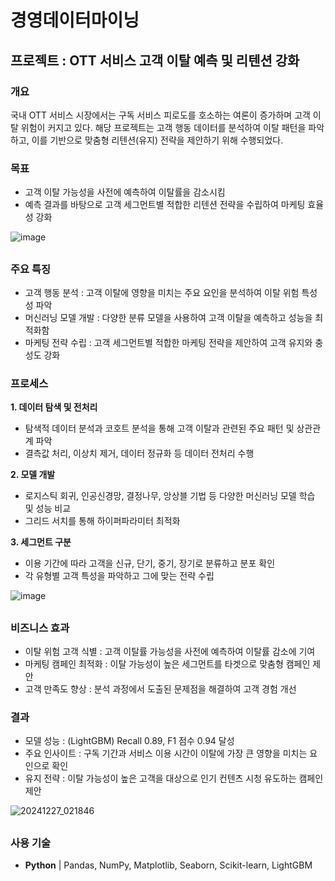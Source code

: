 # 경영데이터마이닝

## 프로젝트 : OTT 서비스 고객 이탈 예측 및 리텐션 강화

### 개요
국내 OTT 서비스 시장에서는 구독 서비스 피로도를 호소하는 여론이 증가하며 고객 이탈 위험이 커지고 있다. 해당 프로젝트는 고객 행동 데이터를 분석하여 이탈 패턴을 파악하고, 이를 기반으로 맞춤형 리텐션(유지) 전략을 제안하기 위해 수행되었다.

### 목표
- 고객 이탈 가능성을 사전에 예측하여 이탈률을 감소시킴
- 예측 결과를 바탕으로 고객 세그먼트별 적합한 리텐션 전략을 수립하여 마케팅 효율성 강화

![image](https://github.com/user-attachments/assets/f588dc50-e9a1-4865-bfe8-9e2fdca4e4c0)

## 

### 주요 특징
- 고객 행동 분석 : 고객 이탈에 영향을 미치는 주요 요인을 분석하여 이탈 위험 특성성 파악
- 머신러닝 모델 개발 : 다양한 분류 모델을 사용하여 고객 이탈을 예측하고 성능을 최적화함
- 마케팅 전략 수립 : 고객 세그먼트별 적합한 마케팅 전략을 제안하여 고객 유지와 충성도 강화

### 프로세스
**1. 데이터 탐색 및 전처리** 
- 탐색적 데이터 분석과 코호트 분석을 통해 고객 이탈과 관련된 주요 패턴 및 상관관계 파악
- 결측값 처리, 이상치 제거, 데이터 정규화 등 데이터 전처리 수행 

**2. 모델 개발**
- 로지스틱 회귀, 인공신경망, 결정나무, 앙상블 기법 등 다양한 머신러닝 모델 학습 및 성능 비교
- 그리드 서치를 통해 하이퍼파라미터 최적화

**3. 세그먼트 구분**
- 이용 기간에 따라 고객을 신규, 단기, 중기, 장기로 분류하고 분포 확인
- 각 유형별 고객 특성을 파악하고 그에 맞는 전략 수립

![image](https://github.com/user-attachments/assets/feb191c3-0b1b-4a82-81c8-dbdf2d4de030)

## 

### 비즈니스 효과
- 이탈 위험 고객 식별 : 고객 이탈률 가능성을 사전에 예측하여 이탈률 감소에 기여
- 마케팅 캠페인 최적화 : 이탈 가능성이 높은 세그먼트를 타겟으로 맞춤형 캠페인 제안
- 고객 만족도 향상 : 분석 과정에서 도출된 문제점을 해결하여 고객 경험 개선

### 결과
- 모델 성능 : (LightGBM) Recall 0.89, F1 점수 0.94 달성
- 주요 인사이트 : 구독 기간과 서비스 이용 시간이 이탈에 가장 큰 영향을 미치는 요인으로 확인
- 유지 전략 : 이탈 가능성이 높은 고객을 대상으로 인기 컨텐츠 시청 유도하는 캠페인 제안

![20241227_021846](https://github.com/user-attachments/assets/9b745d0a-3647-4080-87dc-067bd6bc51f3)

##

### 사용 기술
- **Python** | Pandas, NumPy, Matplotlib, Seaborn, Scikit-learn, LightGBM
